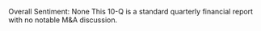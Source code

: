 Overall Sentiment: None
This 10-Q is a standard quarterly financial report with no notable M&A discussion.
